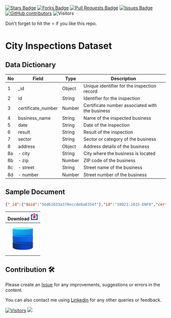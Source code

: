 <a href="https://github.com/drshahizan/dataset/stargazers"><img src="https://img.shields.io/github/stars/drshahizan/dataset" alt="Stars Badge"/></a>
<a href="https://github.com/drshahizan/dataset/network/members"><img src="https://img.shields.io/github/forks/drshahizan/dataset" alt="Forks Badge"/></a>
<a href="https://github.com/drshahizan/dataset/pulls"><img src="https://img.shields.io/github/issues-pr/drshahizan/dataset" alt="Pull Requests Badge"/></a>
<a href="https://github.com/drshahizan/dataset/issues"><img src="https://img.shields.io/github/issues/drshahizan/dataset" alt="Issues Badge"/></a>
<a href="https://github.com/drshahizan/dataset/graphs/contributors"><img alt="GitHub contributors" src="https://img.shields.io/github/contributors/drshahizan/dataset?color=2b9348"></a>
![Visitors](https://api.visitorbadge.io/api/visitors?path=https%3A%2F%2Fgithub.com%2Fdrshahizan%2Fdataset&labelColor=%23d9e3f0&countColor=%23697689&style=flat)

Don't forget to hit the :star: if you like this repo.


# City Inspections Dataset

## Data Dictionary

| No | Field                 | Type     | Description                                       |
|----|-----------------------|----------|---------------------------------------------------|
| 1  | \_id                  | Object   | Unique identifier for the inspection record        |
| 2  | id                    | String   | Identifier for the inspection                     |
| 3  | certificate_number    | Number   | Certificate number associated with the business    |
| 4  | business_name         | String   | Name of the inspected business                    |
| 5  | date                  | String   | Date of the inspection                            |
| 6  | result                | String   | Result of the inspection                           |
| 7  | sector                | String   | Sector or category of the business                |
| 8  | address               | Object   | Address details of the business                    |
| 8a | - city                | String   | City where the business is located                |
| 8b | - zip                 | Number   | ZIP code of the business                          |
| 8c | - street              | String   | Street name of the business                       |
| 8d | - number              | Number   | Street number of the business                     |

## Sample Document

```json
{"_id":{"$oid":"56d61033a378eccde8a8354f"},"id":"10021-2015-ENFO","certificate_number":9278806,"business_name":"ATLIXCO DELI GROCERY INC.","date":"Feb 20 2015","result":"No Violation Issued","sector":"Cigarette Retail Dealer - 127","address":{"city":"RIDGEWOOD","zip":11385,"street":"MENAHAN ST","number":1712}}
```

| Download <img alt="activity status" height="24" src="../../images/download.png" />|
|:---:|
| <a href="city_inspections.json" ><img src="../../images/dataset.png" ></a>|


## Contribution 🛠️
Please create an [Issue](https://github.com/drshahizan/Python_EDA/issues) for any improvements, suggestions or errors in the content.

You can also contact me using [Linkedin](https://www.linkedin.com/in/drshahizan/) for any other queries or feedback.

[![Visitors](https://api.visitorbadge.io/api/visitors?path=https%3A%2F%2Fgithub.com%2Fdrshahizan&labelColor=%23697689&countColor=%23555555&style=plastic)](https://visitorbadge.io/status?path=https%3A%2F%2Fgithub.com%2Fdrshahizan)
![](https://hit.yhype.me/github/profile?user_id=81284918)


